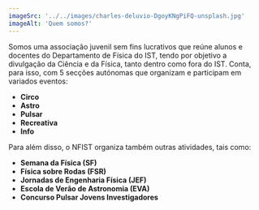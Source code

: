 ```yaml
---
imageSrc: '../../images/charles-deluvio-DgoyKNgPiFQ-unsplash.jpg'
imageAlt: 'Quem somos?'
---
```


Somos uma associação juvenil sem fins lucrativos que reúne alunos e docentes do Departamento de Física do IST, tendo por objetivo a divulgação da Ciência e da Física, tanto dentro como fora do IST. Conta, para isso, com 5 secções autónomas que organizam e participam em variados eventos:

-   **Circo**
-   **Astro**
-   **Pulsar**
-   **Recreativa**
-   **Info**

Para além disso, o NFIST organiza também outras atividades, tais como:

-   **Semana da Física (SF)**
-   **Física sobre Rodas (FSR)**
-   **Jornadas de Engenharia Física (JEF)**
-   **Escola de Verão de Astronomia (EVA)**
-   **Concurso Pulsar Jovens Investigadores**
